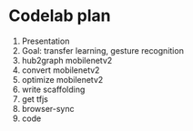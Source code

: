 # Codelab plan

1. Presentation
2. Goal: transfer learning, gesture recognition
3. hub2graph mobilenetv2
4. convert mobilenetv2
5. optimize mobilenetv2
6. write scaffolding
7. get tfjs
8. browser-sync
9. code